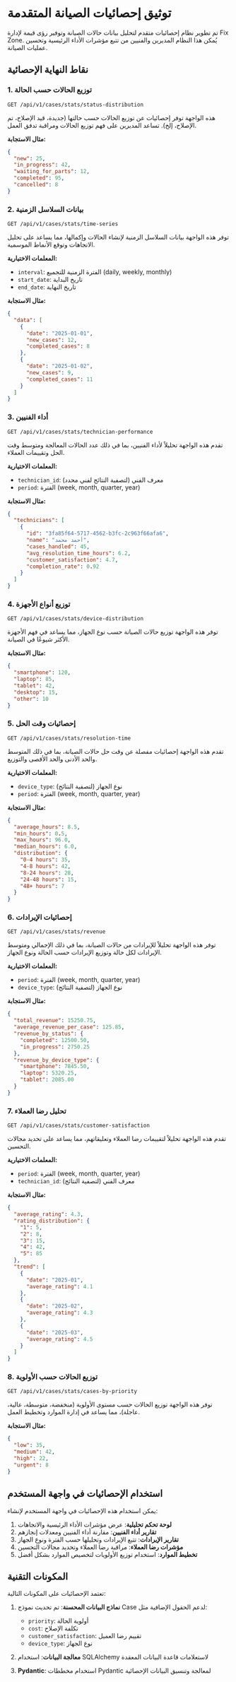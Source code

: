 # توثيق إحصائيات الصيانة المتقدمة

تم تطوير نظام إحصائيات متقدم لتحليل بيانات حالات الصيانة وتوفير رؤى قيمة لإدارة Fix Zone. يُمكن هذا النظام المديرين والفنيين من تتبع مؤشرات الأداء الرئيسية وتحسين عمليات الصيانة.

## نقاط النهاية الإحصائية

### 1. توزيع الحالات حسب الحالة

```
GET /api/v1/cases/stats/status-distribution
```

هذه الواجهة توفر إحصائيات عن توزيع الحالات حسب حالتها (جديدة، قيد الإصلاح، تم الإصلاح، إلخ). تساعد المديرين على فهم توزيع الحالات ومراقبة تدفق العمل.

**مثال الاستجابة:**

```json
{
  "new": 25,
  "in_progress": 42,
  "waiting_for_parts": 12,
  "completed": 95,
  "cancelled": 8
}
```

### 2. بيانات السلاسل الزمنية

```
GET /api/v1/cases/stats/time-series
```

توفر هذه الواجهة بيانات السلاسل الزمنية لإنشاء الحالات وإكمالها، مما يساعد على تحليل الاتجاهات وتوقع الأنماط الموسمية.

**المعلمات الاختيارية:**
- `interval`: الفترة الزمنية للتجميع (daily, weekly, monthly)
- `start_date`: تاريخ البداية
- `end_date`: تاريخ النهاية

**مثال الاستجابة:**

```json
{
  "data": [
    {
      "date": "2025-01-01",
      "new_cases": 12,
      "completed_cases": 8
    },
    {
      "date": "2025-01-02",
      "new_cases": 9,
      "completed_cases": 11
    }
  ]
}
```

### 3. أداء الفنيين

```
GET /api/v1/cases/stats/technician-performance
```

تقدم هذه الواجهة تحليلاً لأداء الفنيين، بما في ذلك عدد الحالات المعالجة ومتوسط وقت الحل وتقييمات العملاء.

**المعلمات الاختيارية:**
- `technician_id`: معرف الفني (لتصفية النتائج لفني محدد)
- `period`: الفترة (week, month, quarter, year)

**مثال الاستجابة:**

```json
{
  "technicians": [
    {
      "id": "3fa85f64-5717-4562-b3fc-2c963f66afa6",
      "name": "أحمد محمد",
      "cases_handled": 45,
      "avg_resolution_time_hours": 6.2,
      "customer_satisfaction": 4.7,
      "completion_rate": 0.92
    }
  ]
}
```

### 4. توزيع أنواع الأجهزة

```
GET /api/v1/cases/stats/device-distribution
```

توفر هذه الواجهة توزيع حالات الصيانة حسب نوع الجهاز، مما يساعد في فهم الأجهزة الأكثر شيوعًا في الصيانة.

**مثال الاستجابة:**

```json
{
  "smartphone": 120,
  "laptop": 85,
  "tablet": 42,
  "desktop": 15,
  "other": 10
}
```

### 5. إحصائيات وقت الحل

```
GET /api/v1/cases/stats/resolution-time
```

تقدم هذه الواجهة إحصائيات مفصلة عن وقت حل حالات الصيانة، بما في ذلك المتوسط والحد الأدنى والحد الأقصى والتوزيع.

**المعلمات الاختيارية:**
- `device_type`: نوع الجهاز (لتصفية النتائج)
- `period`: الفترة (week, month, quarter, year)

**مثال الاستجابة:**

```json
{
  "average_hours": 8.5,
  "min_hours": 0.5,
  "max_hours": 96.0,
  "median_hours": 6.0,
  "distribution": {
    "0-4 hours": 35,
    "4-8 hours": 42,
    "8-24 hours": 28,
    "24-48 hours": 15,
    "48+ hours": 7
  }
}
```

### 6. إحصائيات الإيرادات

```
GET /api/v1/cases/stats/revenue
```

توفر هذه الواجهة تحليلاً للإيرادات من حالات الصيانة، بما في ذلك الإجمالي ومتوسط الإيرادات لكل حالة وتوزيع الإيرادات حسب الحالة ونوع الجهاز.

**المعلمات الاختيارية:**
- `period`: الفترة (week, month, quarter, year)
- `device_type`: نوع الجهاز (لتصفية النتائج)

**مثال الاستجابة:**

```json
{
  "total_revenue": 15250.75,
  "average_revenue_per_case": 125.85,
  "revenue_by_status": {
    "completed": 12500.50,
    "in_progress": 2750.25
  },
  "revenue_by_device_type": {
    "smartphone": 7845.50,
    "laptop": 5320.25,
    "tablet": 2085.00
  }
}
```

### 7. تحليل رضا العملاء

```
GET /api/v1/cases/stats/customer-satisfaction
```

تقدم هذه الواجهة تحليلاً لتقييمات رضا العملاء وتعليقاتهم، مما يساعد على تحديد مجالات التحسين.

**المعلمات الاختيارية:**
- `period`: الفترة (week, month, quarter, year)
- `technician_id`: معرف الفني (لتصفية النتائج)

**مثال الاستجابة:**

```json
{
  "average_rating": 4.3,
  "rating_distribution": {
    "1": 5,
    "2": 8,
    "3": 15,
    "4": 42,
    "5": 85
  },
  "trend": [
    {
      "date": "2025-01",
      "average_rating": 4.1
    },
    {
      "date": "2025-02",
      "average_rating": 4.3
    },
    {
      "date": "2025-03",
      "average_rating": 4.5
    }
  ]
}
```

### 8. توزيع الحالات حسب الأولوية

```
GET /api/v1/cases/stats/cases-by-priority
```

توفر هذه الواجهة توزيع الحالات حسب مستوى الأولوية (منخفضة، متوسطة، عالية، عاجلة)، مما يساعد في إدارة الموارد وتخطيط العمل.

**مثال الاستجابة:**

```json
{
  "low": 35,
  "medium": 42,
  "high": 22,
  "urgent": 8
}
```

## استخدام الإحصائيات في واجهة المستخدم

يمكن استخدام هذه الإحصائيات في واجهة المستخدم لإنشاء:

1. **لوحة تحكم تحليلية**: عرض مؤشرات الأداء الرئيسية والاتجاهات
2. **تقارير أداء الفنيين**: مقارنة أداء الفنيين ومعدلات إنجازهم
3. **تقارير الإيرادات**: تتبع الإيرادات وتحليلها حسب الفترة ونوع الجهاز
4. **مؤشرات رضا العملاء**: مراقبة رضا العملاء وتحديد مجالات التحسين
5. **تخطيط الموارد**: استخدام توزيع الأولويات لتخصيص الموارد بشكل أفضل

## المكونات التقنية

تعتمد الإحصائيات على المكونات التالية:

1. **نماذج البيانات المحسنة**: تم تحديث نموذج Case لدعم الحقول الإضافية مثل:
   - `priority`: أولوية الحالة
   - `cost`: تكلفة الإصلاح
   - `customer_satisfaction`: تقييم رضا العميل
   - `device_type`: نوع الجهاز

2. **معالجة البيانات**: استخدام SQLAlchemy لاستعلامات قاعدة البيانات المعقدة
3. **Pydantic**: استخدام مخططات Pydantic لمعالجة وتنسيق البيانات الإحصائية

